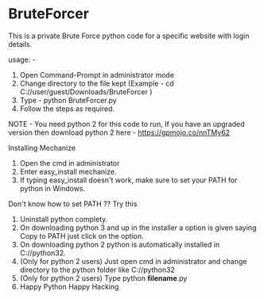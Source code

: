 # BruteForcer
This is a private Brute Force python code for a specific website with login details.

usage: - 

1. Open Command-Prompt in administrator mode
2. Change directory to the file kept (Example - cd C://user/guest/Downloads/BruteForcer )
3. Type - python BruteForcer.py
4. Follow the steps as required.

NOTE - You need python 2 for this code to run, If you have an upgraded version then download python 2 here - https://gpmojo.co/nnTMy62

Installing Mechanize

1. Open the cmd in administrator
2. Enter easy_install mechanize.
3. If typing easy_install doesn't work, make sure to set your PATH for python in Windows.

Don't know how to set PATH ?? Try this

1. Uninstall python complety.
2. On downloading python 3 and up in the installer a option is given saying Copy to PATH just click on the option.
3. On downloading python 2 python is automatically installed in C://python32.
4. (Only for python 2 users) Just open cmd in administrator and change directory to the python folder like C://python32
5. (Only for python 2 users) Type python **filename**.py
6. Happy Python Happy Hacking
